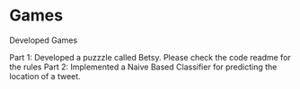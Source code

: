 # Games
Developed Games

Part 1: Developed a puzzzle called Betsy. Please check the code readme for the rules
Part 2: Implemented a Naive Based Classifier for predicting the location of a tweet.
